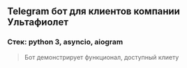 ## Telegram бот для клиентов компании Ультафиолет 
### Стек: python 3, asyncio, aiogram
> Бот демонстрирует функционал, доступный клиету
